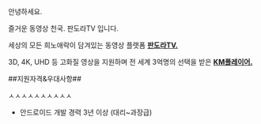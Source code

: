 안녕하세요.

즐거운 동영상 천국. 판도라TV 입니다.

세상의 모든 희노애락이 담겨있는 동영상 플랫폼 **[판도라TV.](http://pandora.tv)**

3D, 4K, UHD 등 고화질 영상을 지원하며 전 세계 3억명의 선택을 받은 **[KM플레이어.](http://www.kmplayer.com)**


##지원자격&우대사항##

ㅅㅅㅅㅅㅅㅅㅅㅅㅅㅅ
- 안드로이드 개발 경력 3년 이상 (대리~과장급)
 






